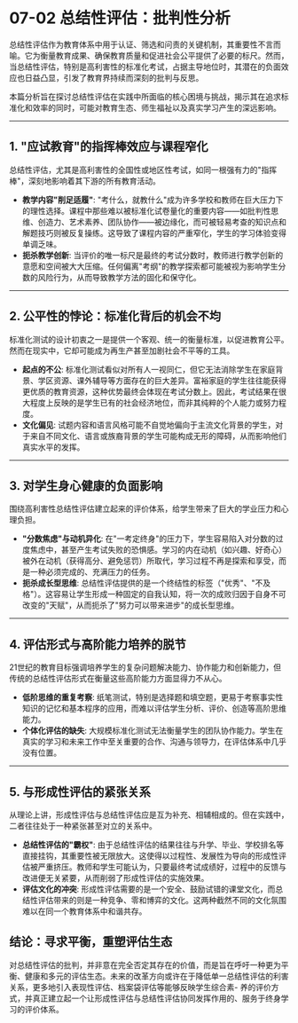 # 07-02 总结性评估：批判性分析

总结性评估作为教育体系中用于认证、筛选和问责的关键机制，其重要性不言而喻。它为衡量教育成果、确保教育质量和促进社会公平提供了必要的标尺。然而，当总结性评估，特别是高利害性的标准化考试，占据主导地位时，其潜在的负面效应也日益凸显，引发了教育界持续而深刻的批判与反思。

本篇分析旨在探讨总结性评估在实践中所面临的核心困境与挑战，揭示其在追求标准化和效率的同时，可能对教育生态、师生福祉以及真实学习产生的深远影响。

---

## 1. "应试教育"的指挥棒效应与课程窄化

总结性评估，尤其是高利害性的全国性或地区性考试，如同一根强有力的"指挥棒"，深刻地影响着其下游的所有教育活动。

- **教学内容"削足适履"**: "考什么，就教什么"成为许多学校和教师在巨大压力下的理性选择。课程中那些难以被标准化试卷量化的重要内容——如批判性思维、创造力、艺术素养、团队协作——被边缘化，而可被轻易考查的知识点和解题技巧则被反复操练。这导致了课程内容的严重窄化，学生的学习体验变得单调乏味。
- **扼杀教学创新**: 当评价的唯一标尺是最终的考试分数时，教师进行教学创新的意愿和空间被大大压缩。任何偏离"考纲"的教学探索都可能被视为影响学生分数的风险行为，从而导致教学方法的固化和保守化。

---

## 2. 公平性的悖论：标准化背后的机会不均

标准化测试的设计初衷之一是提供一个客观、统一的衡量标准，以促进教育公平。然而在现实中，它却可能成为再生产甚至加剧社会不平等的工具。

- **起点的不公**: 标准化测试看似对所有人一视同仁，但它无法消除学生在家庭背景、学区资源、课外辅导等方面存在的巨大差异。富裕家庭的学生往往能获得更优质的教育资源，这种优势最终会体现在考试分数上。因此，考试结果在很大程度上反映的是学生已有的社会经济地位，而非其纯粹的个人能力或努力程度。
- **文化偏见**: 试题内容和语言风格可能不自觉地偏向于主流文化背景的学生，对于来自不同文化、语言或族裔背景的学生可能构成无形的障碍，从而影响他们真实水平的发挥。

---

## 3. 对学生身心健康的负面影响

围绕高利害性总结性评估建立起来的评价体系，给学生带来了巨大的学业压力和心理负担。

- **"分数焦虑"与动机异化**: 在"一考定终身"的压力下，学生容易陷入对分数的过度焦虑中，甚至产生考试失败的恐惧感。学习的内在动机（如兴趣、好奇心）被外在动机（获得高分、避免惩罚）所取代，学习过程不再是探索和享受，而是一种必须完成的、充满压力的任务。
- **扼杀成长型思维**: 总结性评估提供的是一个终结性的标签（"优秀"、"不及格"）。这容易让学生形成一种固定的自我认知，将一次的成败归因于自身不可改变的"天赋"，从而扼杀了"努力可以带来进步"的成长型思维。

---

## 4. 评估形式与高阶能力培养的脱节

21世纪的教育目标强调培养学生的复杂问题解决能力、协作能力和创新能力，但传统的总结性评估形式在衡量这些高阶能力方面显得力不从心。

- **低阶思维的重复考察**: 纸笔测试，特别是选择题和填空题，更易于考察事实性知识的记忆和基本程序的应用，而难以评估学生分析、评价、创造等高阶思维能力。
- **个体化评估的缺失**: 大规模标准化测试无法衡量学生的团队协作能力。学生在真实的学习和未来工作中至关重要的合作、沟通与领导力，在评估体系中几乎没有位置。

---

## 5. 与形成性评估的紧张关系

从理论上讲，形成性评估与总结性评估应是互为补充、相辅相成的。但在实践中，二者往往处于一种紧张甚至对立的关系中。

- **总结性评估的"霸权"**: 由于总结性评估的结果往往与升学、毕业、学校排名等直接挂钩，其重要性被无限放大。这使得以过程性、发展性为导向的形成性评估被严重挤压。教师和学生可能认为，只要最终考试成绩好，过程中的反馈与改进便无关紧要，从而削弱了形成性评估的实施效果。
- **评估文化的冲突**: 形成性评估需要的是一个安全、鼓励试错的课堂文化，而总结性评估带来的则是一种竞争、零和博弈的文化。这两种截然不同的文化氛围难以在同一个教育体系中和谐共存。

## 结论：寻求平衡，重塑评估生态

对总结性评估的批判，并非意在完全否定其存在的价值，而是旨在呼吁一种更为平衡、健康和多元的评估生态。未来的改革方向或许在于降低单一总结性评估的利害关系，更多地引入表现性评估、档案袋评估等能够反映学生综合素-  养的评价方式，并真正建立起一个让形成性评估与总结性评估协同发挥作用的、服务于终身学习的评价体系。 